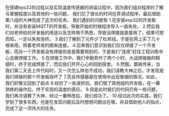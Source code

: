 在搭建eps32的过程以及实现温度传感器的测温过程中，因为我们组对程序的了解与掌握程度以及其他的一些问题，
我们花了很长的时间在弄调试程序，最后借助第八组的大神完成了这次的任务。
我们遇到的问题有
1.在安装esp32的开发板时，并没有安装MQTT的开发板，导致开始的时候程序导入一直失败。
2.然后我们对老师给的开发板的用途以及怎样用不熟悉，导致没焊接就直接用了，结果可想而知，一定以失败告终。
3.我们了解到了元件少了杜邦线，于是在网上买了几十根来用。照着老师发的图来连接。
4.后来我们意识到我们仅仅焊接了一个开发板，而另一个开发板没有焊接但是是需要用到的，于是我们“连夜”赶往工程训练中心去做焊接工作。
5.在焊接工作中，我们辛勤劳作了两个小时，大战焊接器的精细时，终于完成焊接了，而后我们开开心心的回到宿舍。
6.然鹅，噩耗传来，当我们第二天去上传代码时，又一次怎么样也不成功，我们请教大神之后，才发现是我们焊接的那个开发板烧坏了
7.而且传感器是在使用中出现冒烟的情况，如此，我们好像又回到了起点
8.经历了一些波折后，我们借了其他组的开发板，在一番熟练的操作后，终于实现的温度的感应。
9.但是此时我们的代码仍有一些问题，我们再次请教了大神，经过一番修改后，我们成功了。
10.经过此次的实践，我们学到了很多东西，也是在发现问题后及时想想问题出在哪，并且借助他人的指点，完成了这一项伟大的任务。

